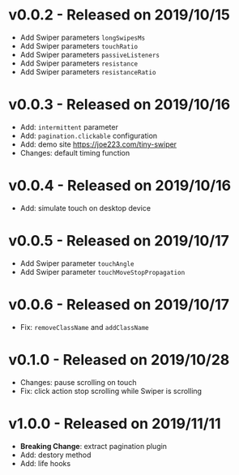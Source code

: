 # v0.0.2 - Released on 2019/10/15

- Add Swiper parameters `longSwipesMs`
- Add Swiper parameters `touchRatio`
- Add Swiper parameters `passiveListeners`
- Add Swiper parameters `resistance`
- Add Swiper parameters `resistanceRatio`

# v0.0.3 - Released on 2019/10/16

- Add: `intermittent` parameter
- Add: `pagination.clickable` configuration
- Add: demo site https://joe223.com/tiny-swiper
- Changes: default timing function

# v0.0.4 - Released on 2019/10/16

- Add: simulate touch on desktop device

# v0.0.5 - Released on 2019/10/17

- Add Swiper parameter `touchAngle`
- Add Swiper parameter `touchMoveStopPropagation`

# v0.0.6 - Released on 2019/10/17

- Fix: `removeClassName` and `addClassName`

# v0.1.0 - Released on 2019/10/28

- Changes: pause scrolling on touch
- Fix: click action stop scrolling while Swiper is scrolling

# v1.0.0 - Released on 2019/11/11

- **Breaking Change**: extract pagination plugin
- Add: destory method
- Add: life hooks
